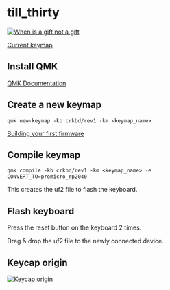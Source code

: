 # till_thirty

[![When is a gift not a gift](https://www.youtube.com/watch?v=dvQyhEt6EXg/maxresdefault.jpg)](https://www.youtube.com/watch?v=dvQyhEt6EXg)

[Current keymap](./keymap.pdf)


## Install QMK

[QMK Documentation](https://docs.qmk.fm/)

## Create a new keymap

```shell
qmk new-keymap -kb crkbd/rev1 -km <keymap_name>
```

[Building your first firmware](https://docs.qmk.fm/newbs_building_firmware)

## Compile keymap

```shell
qmk compile -kb crkbd/rev1 -km <keymap_name> -e CONVERT_TO=promicro_rp2040
```

This creates the uf2 file to flash the keyboard.

## Flash keyboard

Press the reset button on the keyboard 2 times.

Drag & drop the uf2 file to the newly connected device.

## Keycap origin

[![Keycap origin](https://www.youtube.com/watch?v=GjkQNAZbxKY/maxresdefault.jpg)](https://www.youtube.com/watch?v=GjkQNAZbxKY)
